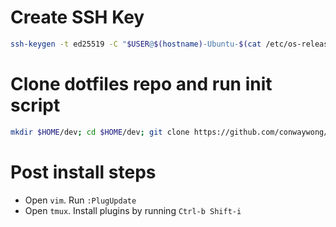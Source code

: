 # Create SSH Key

```bash
ssh-keygen -t ed25519 -C "$USER@$(hostname)-Ubuntu-$(cat /etc/os-release | awk -F'=' '/VERSION_ID/ {gsub(/"/, "", $2); print $2}')"
```

# Clone dotfiles repo and run init script

```bash
mkdir $HOME/dev; cd $HOME/dev; git clone https://github.com/conwaywong/dotfiles.git; cd dotfiles && ./init.sh
```

# Post install steps

* Open `vim`.  Run `:PlugUpdate`
* Open `tmux`. Install plugins by running `Ctrl-b Shift-i`
